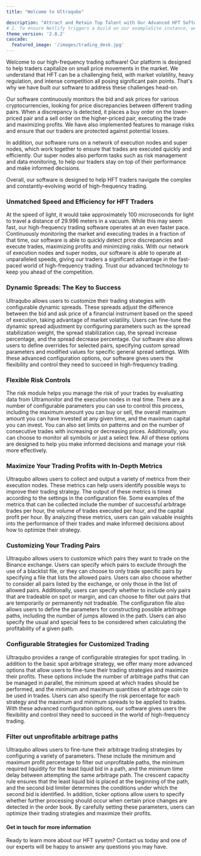 ```yaml
---
title: "Welcome to Ultraqubo"

description: "Attract and Retain Top Talent with Our Advanced HFT Software."
# 1. To ensure Netlify triggers a build on our exampleSite instance, we need to change a file in the exampleSite directory.
theme_version: '2.8.2'
cascade:
  featured_image: '/images/trading_desk.jpg'
---
```

Welcome to our high-frequency trading software! Our platform is designed to help traders capitalize on small price movements in the market. We understand that HFT can be a challenging field, with market volatility, heavy regulation, and intense competition all posing significant pain points. That's why we have built our software to address these challenges head-on.

Our software continuously monitors the bid and ask prices for various cryptocurrencies, looking for price discrepancies between different trading pairs. When a discrepancy is detected, it places a buy order on the lower-priced pair and a sell order on the higher-priced pair, executing the trade and maximizing profits. We have also implemented features to manage risks and ensure that our traders are protected against potential losses.

In addition, our software runs on a network of execution nodes and super nodes, which work together to ensure that trades are executed quickly and efficiently. Our super nodes also perform tasks such as risk management and data monitoring, to help our traders stay on top of their performance and make informed decisions.

Overall, our software is designed to help HFT traders navigate the complex and constantly-evolving world of high-frequency trading.

### Unmatched Speed and Efficiency for HFT Traders
At the speed of light, it would take approximately 100 microseconds for light to travel a distance of 29.996 meters in a vacuum. While this may seem fast, our high-frequency trading software operates at an even faster pace. Continuously monitoring the market and executing trades in a fraction of that time, our software is able to quickly detect price discrepancies and execute trades, maximizing profits and minimizing risks. With our network of execution nodes and super nodes, our software is able to operate at unparalleled speeds, giving our traders a significant advantage in the fast-paced world of high-frequency trading. Trust our advanced technology to keep you ahead of the competition.
### Dynamic Spreads: The Key to Success
Ultraqubo allows users to customize their trading strategies with configurable dynamic spreads. These spreads adjust the difference between the bid and ask price of a financial instrument based on the speed of execution, taking advantage of market volatility. Users can fine-tune the dynamic spread adjustment by configuring parameters such as the spread stabilization weight, the spread stabilization cap, the spread increase percentage, and the spread decrease percentage. Our software also allows users to define overrides for selected pairs, specifying custom spread parameters and modified values for specific general spread settings. With these advanced configuration options, our software gives users the flexibility and control they need to succeed in high-frequency trading.
### Flexible Risk Controls
The risk module helps you manage the risk of your trades by evaluating data from Ultramonitor and the execution nodes in real time. There are a number of configurable parameters you can use to control this process, including the maximum amount you can buy or sell, the overall maximum amount you can have invested at any given time, and the maximum capital you can invest. You can also set limits on patterns and on the number of consecutive trades with increasing or decreasing prices. Additionally, you can choose to monitor all symbols or just a select few. All of these options are designed to help you make informed decisions and manage your risk more effectively.
### Maximize Your Trading Profits with In-Depth Metrics
Ultraqubo allows users to collect and output a variety of metrics from their execution nodes. These metrics can help users identify possible ways to improve their trading strategy. The output of these metrics is timed according to the settings in the configuration file. Some examples of the metrics that can be collected include the number of successful arbitrage trades per hour, the volume of trades executed per hour, and the capital profit per hour. By analyzing these metrics, users can gain valuable insights into the performance of their trades and make informed decisions about how to optimize their strategy.
### Customizing Your Trading Pairs
Ultraqubo allows users to customize which pairs they want to trade on the Binance exchange. Users can specify which pairs to exclude through the use of a blacklist file, or they can choose to only trade specific pairs by specifying a file that lists the allowed pairs. Users can also choose whether to consider all pairs listed by the exchange, or only those in the list of allowed pairs. Additionally, users can specify whether to include only pairs that are tradeable on spot or margin, and can choose to filter out pairs that are temporarily or permanently not tradeable. The configuration file also allows users to define the parameters for constructing possible arbitrage paths, including the number of jumps allowed in the path. Users can also specify the usual and special fees to be considered when calculating the profitability of a given path.

### Configurable Strategies for Customized Trading
Ultraqubo provides a range of configurable strategies for spot trading. In addition to the basic spot arbitrage strategy, we offer many more advanced options that allow users to fine-tune their trading strategies and maximize their profits. These options include the number of arbitrage paths that can be managed in parallel, the minimum speed at which trades should be performed, and the minimum and maximum quantities of arbitrage coin to be used in trades. Users can also specify the risk percentage for each strategy and the maximum and minimum spreads to be applied to trades. With these advanced configuration options, our software gives users the flexibility and control they need to succeed in the world of high-frequency trading.

### Filter out unprofitable arbitrage paths
Ultraqubo allows users to fine-tune their arbitrage trading strategies by configuring a variety of parameters. These include the minimum and maximum profit percentage to filter out unprofitable paths, the minimum required liquidity for the least liquid bid in a path, and the minimum time delay between attempting the same arbitrage path. The crescent capacity rule ensures that the least liquid bid is placed at the beginning of the path, and the second bid limiter determines the conditions under which the second bid is identified. In addition, ticker options allow users to specify whether further processing should occur when certain price changes are detected in the order book. By carefully setting these parameters, users can optimize their trading strategies and maximize their profits.


#### Get in touch for more information
Ready to learn more about our HFT sysetm? Contact us today and one of our experts will be happy to answer any questions you may have.